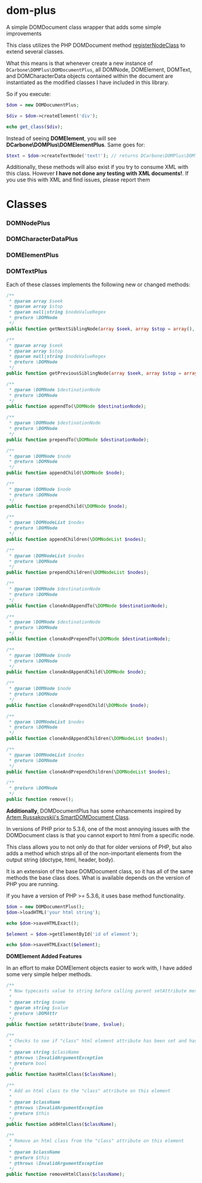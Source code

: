 dom-plus
========

A simple DOMDocument class wrapper that adds some simple improvements

This class utilizes the PHP DOMDocument method <a href="http://www.php.net/manual/en/domdocument.registernodeclass.php" target="_blank">registerNodeClass<a> to extend several classes.

What this means is that whenever create a new instance of  ``` DCarbone\DOMPlus\DOMDocumentPlus ```, all DOMNode, DOMElement, DOMText, and DOMCharacterData objects contained within the document are
instantiated as the modified classes I have included in this library.

So if you execute:
```php
$dom = new DOMDocumentPlus;

$div = $dom->createElement('div');

echo get_class($div);
```

Instead of seeing **DOMElement**, you will see **DCarbone\DOMPlus\DOMElementPlus**.  Same goes for:

```php
$text = $dom->createTextNode('text!'); // returns DCarbone\DOMPlus\DOMTextPlus
```

Additionally, these methods will also exist if you try to consume XML with this class.  However **I have not done any testing with XML documents!**.
If you use this with XML and find issues, please report them

# Classes
### DOMNodePlus
### DOMCharacterDataPlus
### DOMElementPlus
### DOMTextPlus

Each of these classes implements the following new or changed methods:

```php
/**
 * @param array $seek
 * @param array $stop
 * @param null|string $nodeValueRegex
 * @return \DOMNode
 */
public function getNextSiblingNode(array $seek, array $stop = array(), $nodeValueRegex = null);

/**
 * @param array $seek
 * @param array $stop
 * @param null|string $nodeValueRegex
 * @return \DOMNode
 */
public function getPreviousSiblingNode(array $seek, array $stop = array(), $nodeValueRegex = null);

/**
 * @param \DOMNode $destinationNode
 * @return \DOMNode
 */
public function appendTo(\DOMNode $destinationNode);

/**
 * @param \DOMNode $destinationNode
 * @return \DOMNode
 */
public function prependTo(\DOMNode $destinationNode);

/**
 * @param \DOMNode $node
 * @return \DOMNode
 */
public function appendChild(\DOMNode $node);

/**
 * @param \DOMNode $node
 * @return \DOMNode
 */
public function prependChild(\DOMNode $node);

/**
 * @param \DOMNodeList $nodes
 * @return \DOMNode
 */
public function appendChildren(\DOMNodeList $nodes);

/**
 * @param \DOMNodeList $nodes
 * @return \DOMNode
 */
public function prependChildren(\DOMNodeList $nodes);

/**
 * @param \DOMNode $destinationNode
 * @return \DOMNode
 */
public function cloneAndAppendTo(\DOMNode $destinationNode);

/**
 * @param \DOMNode $destinationNode
 * @return \DOMNode
 */
public function cloneAndPrependTo(\DOMNode $destinationNode);

/**
 * @param \DOMNode $node
 * @return \DOMNode
 */
public function cloneAndAppendChild(\DOMNode $node);

/**
 * @param \DOMNode $node
 * @return \DOMNode
 */
public function cloneAndPrependChild(\DOMNode $node);

/**
 * @param \DOMNodeList $nodes
 * @return \DOMNode
 */
public function cloneAndAppendChildren(\DOMNodeList $nodes);

/**
 * @param \DOMNodeList $nodes
 * @return \DOMNode
 */
public function cloneAndPrependChildren(\DOMNodeList $nodes);

/**
 * @return \DOMNode
 */
public function remove();
```

**Additionally**, DOMDocumentPlus has some enhancements inspired by
<a href="http://beerpla.net/projects/smartdomdocument-a-smarter-php-domdocument-class/" target="_blank">Artem Russakovskii's SmartDOMDocument Class</a>.

In versions of PHP prior to 5.3.6, one of the most annoying issues with the DOMDocument class is that you cannot export
to html from a specific node.

This class allows you to not only do that for older versions of PHP, but also adds a method which strips all of the non-important
elements from the output string (doctype, html, header, body).

It is an extension of the base DOMDocument class, so it has all of the same methods the base class does.  What is available depends on the version of PHP you are running.

If you have a version of PHP >= 5.3.6, it uses base method functionality.

```php
$dom = new DOMDocumentPlus();
$dom->loadHTML('your html string');

echo $dom->saveHTMLExact();

$element = $dom->getElementById('id of element');

echo $dom->saveHTMLExact($element);
```


**DOMElement Added Features**

In an effort to make DOMElement objects easier to work with, I have added some very simple helper methods.

```php
/**
 * Now typecasts value to string before calling parent setAttribute method
 *
 * @param string $name
 * @param string $value
 * @return \DOMAttr
 */
public function setAttribute($name, $value);

/**
 * Checks to see if "class" html element attribute has been set and has the passed-in value
 *
 * @param string $className
 * @throws \InvalidArgumentException
 * @return bool
 */
public function hasHtmlClass($className);

/**
 * Add an html class to the "class" attribute on this element
 *
 * @param $className
 * @throws \InvalidArgumentException
 * @return $this
 */
public function addHtmlClass($className);

/**
 * Remove an html class from the "class" attribute on this element
 *
 * @param $className
 * @return $this
 * @throws \InvalidArgumentException
 */
public function removeHtmlClass($className);
```